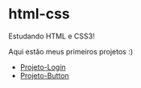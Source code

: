 # html-css
 
Estudando HTML e CSS3!

Aqui estão meus primeiros projetos :)

- <a  href="b/index.html">Projeto-Login</a>
- <a  href="bottom/index.html">Projeto-Button</a>